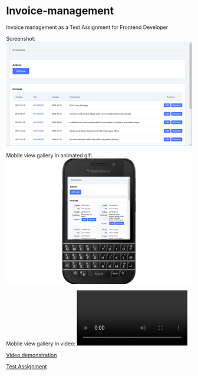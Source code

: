# Invoice-management
Invoice management as a Test Assignment for Frontend Developer

Screenshot:
![Screenshot](readme_media/screenshot.png "Screenshot")


Mobile view gallery in animated gif:
![Mobile view gallery in animated gif](readme_media/slideshow.gif "Mobile view gallery in animated gif")

Mobile view gallery in video:
![Mobile view gallery in video](readme_media/slideshow.mp4 "Mobile view gallery in video")


[Video demonstration](https://clc.to/Invoice.Management)


[Test Assignment](https://github.com/Nickieros/Invoice-management/blob/master/initial%20data/Frontend_Developer_Test_Assignment.docx)
